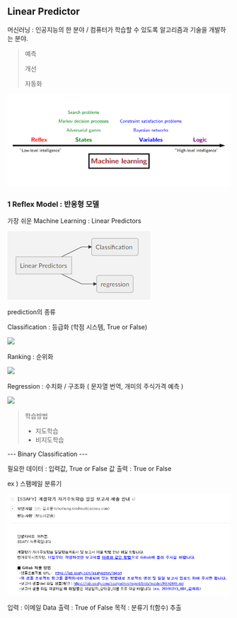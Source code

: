 ## Linear Predictor

머신러닝 : 인공지능의 한 분야  /  컴퓨터가 학습할 수 있도록 알고리즘과 기술을 개발하는 분야.

> 예측  
> 
> 개선
> 
> 자동화

<img src=./image/Machine_Learning.png>

### 1 Reflex Model : 반응형 모델

가장 쉬운 Machine Learning : Linear Predictors


<img src=./image/linear.png>


prediction의 종류

Classification : 등급화  (학점 시스템, True or False)

<img src=./classification.png>

Ranking : 순위화 

<img src=./ranking.png>

Regression : 수치화 / 구조화  ( 문자열 번역, 개미의 주식가격 예측 )

<img src=./prediction.png>


> 학습방법 
>  - 지도학습
>  - 비지도학습



--- Binary Classification ---

필요한 데이터 :   입력값,  True or False 값 
출력 : True or False


ex ) 스팸메일 분류기 

<img src=./image/email.png>

입력 :  이메일 Data
출력 :  True of False
목적 : 분류기 f(함수) 추출

<!--stackedit_data:
eyJoaXN0b3J5IjpbLTEwOTA4MDU2OTQsMTg5ODYxNjg1OCwxMT
cxMzMwODIsOTA4NDY5ODE3LC02NTc1MjcwNzgsMTUxMDI1NjI2
NCwtNTk4NzY5MTY0LDE4NTM1MjI0MDksLTIwODg3NDY2MTJdfQ
==
-->